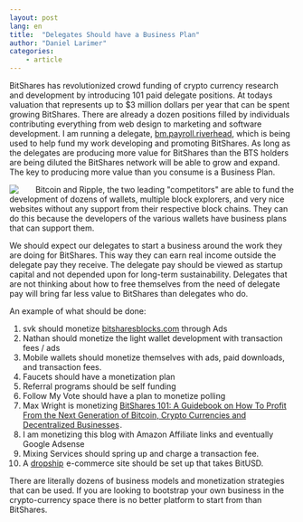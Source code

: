 ```yaml
---
layout: post
lang: en
title:  "Delegates Should have a Business Plan"
author: "Daniel Larimer"
categories: 
    - article
---
```


BitShares has revolutionized crowd funding of crypto currency research and development by introducing 101 paid delegate positions.  At todays valuation that represents up to $3 million dollars per year that can be spent growing BitShares.  There are already a dozen positions filled by individuals contributing everything from web design to marketing and software development.  I am running a delegate, [bm.payroll.riverhead](bts:bm.payroll.riverhead/approve), which is being used to help fund my work developing and promoting BitShares.  As long as the delegates are producing more value for BitShares than the BTS holders are being diluted the BitShares network will be able to grow and expand.  The key to producing more value than you consume is a Business Plan.

<a href="http://www.amazon.com/gp/product/0764576526/ref=as_li_tl?ie=UTF8&camp=1789&creative=9325&creativeASIN=0764576526&linkCode=as2&tag=bytesblog-20&linkId=RKH7WSS25DG32I2P"><img style="float:left;margin-right:25px" border="0" src="http://ws-na.amazon-adsystem.com/widgets/q?_encoding=UTF8&ASIN=0764576526&Format=_SL250_&ID=AsinImage&MarketPlace=US&ServiceVersion=20070822&WS=1&tag=bytesblog-20" ></a><img src="http://ir-na.amazon-adsystem.com/e/ir?t=bytesblog-20&l=as2&o=1&a=0764576526" width="1" height="1" border="0" alt="" style="border:none !important; margin:0px !important;" />
Bitcoin and Ripple, the two leading "competitors" are able to fund the development of dozens of wallets, multiple block explorers, and very nice websites without any support from their respective block chains.  They can do this because the developers of the various wallets have business plans that can support them.

We should expect our delegates to start a business around the work they are doing for BitShares.  This way they can earn real income outside the delegate pay they receive.  The delegate pay should be viewed as startup capital and not depended upon for long-term sustainability.  Delegates that are not thinking about how to free themselves from the need of delegate pay will bring far less value to BitShares than delegates who do.  

An example of what should be done:

1. svk should monetize [bitsharesblocks.com](http://bitsharesblocks.com) through Ads
2. Nathan should monetize the light wallet development with transaction fees / ads 
3. Mobile wallets should monetize themselves with ads, paid downloads, and transaction fees.
4. Faucets should have a monetization plan 
5. Referral programs should be self funding
6. Follow My Vote should have a plan to monetize polling 
7. Max Wright is monetizing <a href="http://www.amazon.com/gp/product/B00QUIWHR0/ref=as_li_tl?ie=UTF8&camp=1789&creative=9325&creativeASIN=B00QUIWHR0&linkCode=as2&tag=bytesblog-20&linkId=L5QR52WXHH7J5FI7">BitShares 101: A Guidebook on How To Profit From the Next Generation of Bitcoin, Crypto Currencies and Decentralized Businesses</a><img src="http://ir-na.amazon-adsystem.com/e/ir?t=bytesblog-20&l=as2&o=1&a=B00QUIWHR0" width="1" height="1" border="0" alt="" style="border:none !important; margin:0px !important;" />.
8. I am monetizing this blog with Amazon Affiliate links and eventually Google Adsense 
9. Mixing Services should spring up and charge a transaction fee.
10. A <a href="http://www.amazon.com/gp/product/1483401820/ref=as_li_tl?ie=UTF8&camp=1789&creative=9325&creativeASIN=1483401820&linkCode=as2&tag=bytesblog-20&linkId=67K3OKGTWIYRGMFS">dropship</a><img src="http://ir-na.amazon-adsystem.com/e/ir?t=bytesblog-20&l=as2&o=1&a=1483401820" width="1" height="1" border="0" alt="" style="border:none !important; margin:0px !important;" /> e-commerce site should be set up that takes BitUSD.

There are literally dozens of business models and monetization strategies that can be used.  If you are looking to bootstrap your own business in the crypto-currency space there is no better platform to start from than BitShares.  

